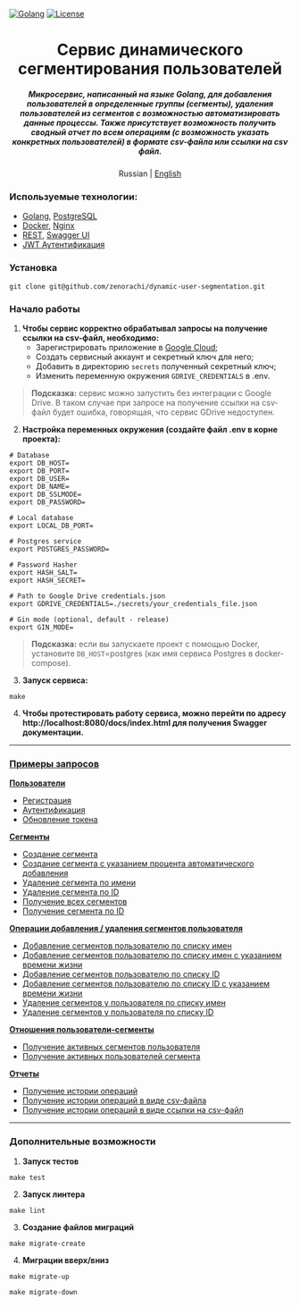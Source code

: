 [![Golang](https://img.shields.io/badge/Go-v1.21-EEEEEE?logo=go&logoColor=white&labelColor=00ADD8)](https://go.dev/)
[![License](https://img.shields.io/badge/license-MIT-green)](LICENSE)

<div align="center">
    <h1>Сервис динамического сегментирования пользователей</h1>
    <h5>
        Микросервис, написанный на языке Golang, для добавления пользователей в определенные группы (сегменты),
удаления пользователей из сегментов с возможностью автоматизировать данные процессы. Также присутствует возможность
получить сводный отчет по всем операциям (с возможность указать конкретных пользователей) в формате csv-файла или ссылки на csv файл.
    </h5>
    <p>
        Russian | <a href="README.md">English</a> 
    </p>
</div>

### Используемые технологии:
- [Golang](https://go.dev), [PostgreSQL](https://www.postgresql.org/)
- [Docker](https://www.docker.com/), [Nginx](https://nginx.org/ru/)
- [REST](https://ru.wikipedia.org/wiki/REST), [Swagger UI](https://swagger.io/tools/swagger-ui/)
- [JWT Аутентификация](https://jwt.io/)

### Установка
```shell
git clone git@github.com/zenorachi/dynamic-user-segmentation.git
```

### Начало работы
1. **Чтобы сервис корректно обрабатывал запросы на получение ссылки на csv-файл,
   необходимо:**
    * Зарегистрировать приложение в [Google Cloud](https://developers.google.com/workspace/guides/create-project);
    * Создать сервисный аккаунт и секретный ключ для него;
    * Добавить в директорию `secrets` полученный секретный ключ;
    * Изменить переменную окружения `GDRIVE_CREDENTIALS` в .env.
> **Подсказка:** сервис можно запустить без интеграции с Google Drive. В таком случае
> при запросе на получение ссылки на csv-файл будет ошибка, говорящая, что сервис GDrive недоступен.
2. **Настройка переменных окружения (создайте файл .env в корне проекта):**
```dotenv
# Database
export DB_HOST=
export DB_PORT=
export DB_USER=
export DB_NAME=
export DB_SSLMODE=
export DB_PASSWORD=

# Local database
export LOCAL_DB_PORT=

# Postgres service
export POSTGRES_PASSWORD=

# Password Hasher
export HASH_SALT=
export HASH_SECRET=

# Path to Google Drive credentials.json
export GDRIVE_CREDENTIALS=./secrets/your_credentials_file.json

# Gin mode (optional, default - release)
export GIN_MODE=
```
> **Подсказка:** если вы запускаете проект с помощью Docker, установите `DB_HOST`=postgres (как имя сервиса Postgres в docker-compose).
3. **Запуск сервиса:**
```shell
make
```
4. **Чтобы протестировать работу сервиса, можно перейти по адресу
   http://localhost:8080/docs/index.html для получения Swagger документации.**

---

### [Примеры запросов](https://github.com/zenorachi/dynamic-user-segmentation/blob/main/docs/examples/01-requests.ru.md)

**[Пользователи](https://github.com/zenorachi/dynamic-user-segmentation/blob/main/docs/examples/01-requests.ru.md#Пользователи)**
* [Регистрация](https://github.com/zenorachi/dynamic-user-segmentation/blob/main/docs/examples/01-requests.ru.md#1-регистрация)
* [Аутентификация](https://github.com/zenorachi/dynamic-user-segmentation/blob/main/docs/examples/01-requests.ru.md#2-аутентификация)
* [Обновление токена](https://github.com/zenorachi/dynamic-user-segmentation/blob/main/docs/examples/01-requests.ru.md#3-обновление-токена)

**[Сегменты](https://github.com/zenorachi/dynamic-user-segmentation/blob/main/docs/examples/01-requests.ru.md#Сегменты)**
* [Создание сегмента](https://github.com/zenorachi/dynamic-user-segmentation/blob/main/docs/examples/01-requests.ru.md#1-создание-сегмента)
* [Создание сегмента с указанием процента автоматического добавления](https://github.com/zenorachi/dynamic-user-segmentation/blob/main/docs/examples/01-requests.ru.md#2-создание-сегмента-с-указанием-процента-автоматического-добавления)
* [Удаление сегмента по имени](https://github.com/zenorachi/dynamic-user-segmentation/blob/main/docs/examples/01-requests.ru.md#3-удаление-сегмента-по-имени)
* [Удаление сегмента по ID](https://github.com/zenorachi/dynamic-user-segmentation/blob/main/docs/examples/01-requests.ru.md#4-удаление-сегмента-по-id)
* [Получение всех сегментов](https://github.com/zenorachi/dynamic-user-segmentation/blob/main/docs/examples/01-requests.ru.md#5-получение-всех-сегментов)
* [Получение сегмента по ID](https://github.com/zenorachi/dynamic-user-segmentation/blob/main/docs/examples/01-requests.ru.md#6-получение-сегмента-по-id)

**[Операции добавления / удаления сегментов пользователя](https://github.com/zenorachi/dynamic-user-segmentation/blob/main/docs/examples/01-requests.ru.md#операции-добавления--удаления-сегментов-пользователя)**
* [Добавление сегментов пользователю по списку имен](https://github.com/zenorachi/dynamic-user-segmentation/blob/main/docs/examples/01-requests.ru.md#1-добавление-сегментов-пользователю-по-списку-имен)
* [Добавление сегментов пользователю по списку имен с указанием времени жизни](https://github.com/zenorachi/dynamic-user-segmentation/blob/main/docs/examples/01-requests.ru.md#2-добавление-сегментов-пользователю-по-списку-имен-с-указанием-времени-жизни)
* [Добавление сегментов пользователю по списку ID](https://github.com/zenorachi/dynamic-user-segmentation/blob/main/docs/examples/01-requests.ru.md#3-добавление-сегментов-пользователю-по-списку-id)
* [Добавление сегментов пользователю по списку ID с указанием времени жизни](https://github.com/zenorachi/dynamic-user-segmentation/blob/main/docs/examples/01-requests.ru.md#4-добавление-сегментов-пользователю-по-списку-id-с-указанием-времени-жизни)
* [Удаление сегментов у пользователя по списку имен](https://github.com/zenorachi/dynamic-user-segmentation/blob/main/docs/examples/01-requests.ru.md#5-удаление-сегментов-у-пользователя-по-списку-имен)
* [Удаление сегментов у пользователя по списку ID](https://github.com/zenorachi/dynamic-user-segmentation/blob/main/docs/examples/01-requests.ru.md#6-удаление-сегментов-у-пользователя-по-списку-id)

**[Отношения пользователи-сегменты](https://github.com/zenorachi/dynamic-user-segmentation/blob/main/docs/examples/01-requests.ru.md#отношения-пользователи-сегменты)**
* [Получение активных сегментов пользователя](https://github.com/zenorachi/dynamic-user-segmentation/blob/main/docs/examples/01-requests.ru.md#1-получение-активных-сегментов-пользователя)
* [Получение активных пользователей сегмента](https://github.com/zenorachi/dynamic-user-segmentation/blob/main/docs/examples/01-requests.ru.md#2-получение-активных-пользователей-сегмента)

**[Отчеты](https://github.com/zenorachi/dynamic-user-segmentation/blob/main/docs/examples/01-requests.ru.md#Отчеты)**
* [Получение истории операций](https://github.com/zenorachi/dynamic-user-segmentation/blob/main/docs/examples/01-requests.ru.md#1-получение-истории-операций)
* [Получение истории операций в виде csv-файла](https://github.com/zenorachi/dynamic-user-segmentation/blob/main/docs/examples/01-requests.ru.md#2-получение-истории-операций-в-виде-csv-файла)
* [Получение истории операций в виде ссылки на csv-файл](https://github.com/zenorachi/dynamic-user-segmentation/blob/main/docs/examples/01-requests.ru.md#3-получение-истории-операций-в-виде-ссылки-на-csv-файл)

---

### Дополнительные возможности
1. **Запуск тестов**
```shell
make test
```
2. **Запуск линтера**
```shell
make lint
```
3. **Создание файлов миграций**
```shell
make migrate-create
```
4. **Миграции вверх/вниз**
```shell
make migrate-up
```
```shell
make migrate-down
```